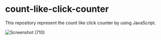 # count-like-click-counter
This repository represent the count like click counter by using JavaScript.

![Screenshot (710)](https://user-images.githubusercontent.com/69725593/133072326-d3b93bc9-bf0b-4ada-a099-9a0f912fa1e0.png)
